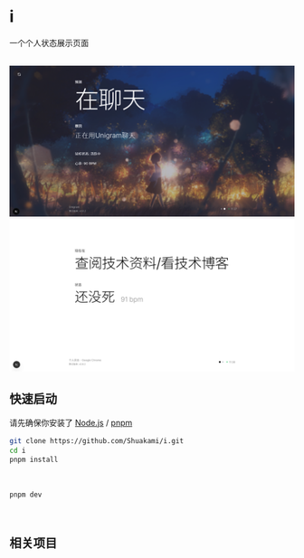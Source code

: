   
  # i

  一个个人状态展示页面

  <br />
  
  <img src="./image/image_0.png" alt="UI Showcase"/>

  <img src="./image/image.png" alt="UI Showcase"/>

  <br />

  ## 快速启动

  请先确保你安装了   [Node.js](https://nodejs.org/en/download/) / [pnpm](https://pnpm.io/installation)



  ```bash
  git clone https://github.com/Shuakami/i.git
  cd i
  pnpm install
  ```

  <br />

  ```bash
  pnpm dev
  ```

  <br />

  ## 相关项目